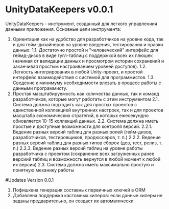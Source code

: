 # UnityDataKeepers v0.0.1
UnityDataKeepers - инструмент, созданный для легкого управлениия данными приложения. 
Основные цели инструмента:
1. Ориентация как на удобство для разработчиков на уровне кода, так и для гейм-дизайнеров на уровне введения, тестирования и правки данных:
1.1. Достаточно простой и "человеческий" интерфейс для геймд-дизов в виде гугл-таблиц с поддержкой всех их плюшек (начиная от валидации данных и просмотром истории сохранений и заканчивая простым настраиванием уровней доступов).
1.2. Легкость интегрирования в любой Unity-проект, и простой интерфейс взаимодействия с системой для программистов. 
1.3. Сведение к минимуму необходимости влезать в процесс работы с данными программисту.
2. Простая масштабируемость как количества данных, так и команд разработчиков, которые могут работать с этим инструментом
2.1. Система должна подходить как для простых проектов с единственной коллекцией внутренних настроек, так и для проектов масштаба экономических стратегий, в которых ежесекундно обновляется 10-15 коллекций данных.
2.2. Система должна иметь простые и доступные возможности для контроля версий. 
2.2.1. Ведение разных версий таблиц для разных ролей (гейм-дизов, разработчиков, тестировщиков, продюссеров, т. п.)
2.2.2. Ведение разных версий таблиц для разных типов сборок (дев, тест, релиз, т. п.)
2.2.3. Ведение разных версий таблиц на уровне работы разработчика с проектом (сохранение всех загруженных ранее версиий таблиц и возможность вернутся в любой момент к любой их версии)
2.3. Система должна иметь максимально простую и понятную механику работы

#Updates
Version 0.0.1
1. Пофишкена генерация составных первичных ключей в ORM
2. Добавлена поддержка кастомных киперов: если данные киперы не заданы предварительно, он создаст их автоматически
